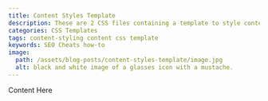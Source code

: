 ```yaml
---
title: Content Styles Template
description: These are 2 CSS files containing a template to style content. The first contains some default styling while the other is blank.
categories: CSS Templates
tags: content-styling content css template
keywords: SEO Cheats how-to
image:
  path: /assets/blog-posts/content-styles-template/image.jpg
  alt: black and white image of a glasses icon with a mustache.
---
```


Content Here